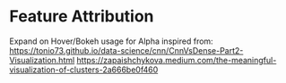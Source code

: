 # Feature Attribution

Expand on Hover/Bokeh usage for Alpha inspired from:
https://tonio73.github.io/data-science/cnn/CnnVsDense-Part2-Visualization.html
https://zapaishchykova.medium.com/the-meaningful-visualization-of-clusters-2a666be0f460